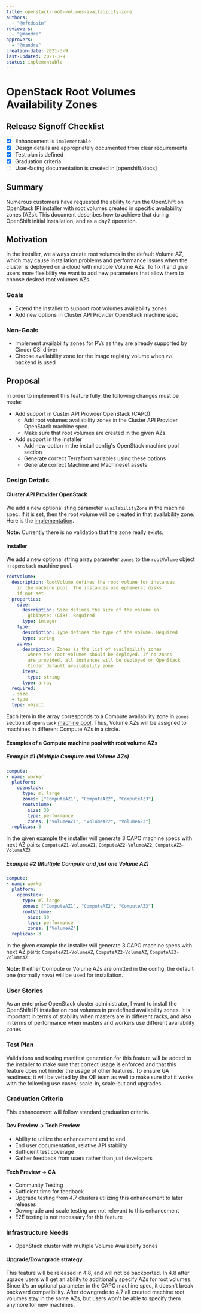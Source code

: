 ```yaml
---
title: openstack-root-volumes-availability-zone
authors:
  - "@mfedosin"
reviewers:
  - "@mandre"
approvers:
  - "@mandre"
creation-date: 2021-3-9
last-updated: 2021-3-9
status: implementable
---
```


# OpenStack Root Volumes Availability Zones

## Release Signoff Checklist

- [x] Enhancement is `implementable`
- [x] Design details are appropriately documented from clear requirements
- [x] Test plan is defined
- [x] Graduation criteria
- [ ] User-facing documentation is created in [openshift/docs]

## Summary

Numerous customers have requested the ability to run the OpenShift on OpenStack IPI installer with root volumes created in specific availability zones (AZs). This document describes how to achieve that during OpenShift initial installation, and as a day2 operation.

## Motivation

In the installer, we always create root volumes in the default Volume AZ, which may cause installation problems and performance issues when the cluster is deployed on a cloud with multiple Volume AZs. To fix it and give users more flexibility we want to add new parameters that allow them to choose desired root volumes AZs.

### Goals

- Extend the installer to support root volumes availability zones
- Add new options in Cluster API Provider OpenStack machine spec

### Non-Goals

- Implement availability zones for PVs as they are already supported by Cinder CSI driver
- Choose availability zone for the image registry volume when `PVC` backend is used

## Proposal

In order to implement this feature fully, the following changes must be made:

- Add support in Custer API Provider OpenStack (CAPO)
  - Add root volumes availability zones in the Cluster API Provider OpenStack machine spec.
  - Make sure that root volumes are created in the given AZs.
- Add support in the installer
  - Add new option in the install config's OpenStack machine pool section
  - Generate correct Terraform variables using these options
  - Generate correct Machine and Machineset assets

### Design Details

#### Cluster API Provider OpenStack

We add a new optional sting parameter `availabilityZone` in the machine spec. If it is set, then the root volume will be created in that availability zone. Here is the [implementation](https://github.com/openshift/cluster-api-provider-openstack/pull/168).

**Note:** Currently there is no validation that the zone really exists.

#### Installer

We add a new optional string array parameter `zones` to the `rootVolume` object in `openstack` machine pool.

```yaml
rootVolume:
  description: RootVolume defines the root volume for instances
    in the machine pool. The instances use ephemeral disks
    if not set.
  properties:
    size:
      description: Size defines the size of the volume in
        gibibytes (GiB). Required
      type: integer
    type:
      description: Type defines the type of the volume. Required
      type: string
    zones:
      description: Zones is the list of availability zones
        where the root volumes should be deployed. If no zones
        are provided, all instances will be deployed on OpenStack
        Cinder default availability zone
      items:
        type: string
      type: array
  required:
  - size
  - type
  type: object
```

Each item in the array corresponds to a Compute availability zone in `zones` section of `openstack` [machine pool](https://github.com/openshift/installer/blob/master/pkg/types/openstack/machinepool.go#L26-L29). Thus, Volume AZs will be assigned to machines in different Compute AZs in a circle.

#### Examples of a Compute machine pool with root volume AZs

##### Example #1 (Multiple Compute and Volume AZs)

```yaml
compute:
- name: worker
  platform:
    openstack:
      type: ml.large
      zones: ["ComputeAZ1", "ComputeAZ2", "ComputeAZ3"]
      rootVolume:
        size: 30
        type: performance
        zones: ["VolumeAZ1", "VolumeAZ2", "VolumeAZ3"]
  replicas: 3
```

In the given example the installer will generate 3 CAPO machine specs with next AZ pairs: `ComputeAZ1-VolumeAZ1`, `ComputeAZ2-VolumeAZ2`, `ComputeAZ3-VolumeAZ3`

##### Example #2 (Multiple Compute and just one Volume AZ)

```yaml
compute:
- name: worker
  platform:
    openstack:
      type: ml.large
      zones: ["ComputeAZ1", "ComputeAZ2", "ComputeAZ3"]
      rootVolume:
        size: 30
        type: performance
        zones: ["VolumeAZ"]
  replicas: 3
```

In the given example the installer will generate 3 CAPO machine specs with next AZ pairs: `ComputeAZ1-VolumeAZ`, `ComputeAZ2-VolumeAZ`, `ComputeAZ3-VolumeAZ`

**Note:** If either Compute or Volume AZs are omitted in the config, the default one (normally `nova`) will be used for installation.

### User Stories

As an enterprise OpenStack cluster administrator, I want to install the OpenShift IPI installer on root volumes in predefined availability zones. It is important in terms of stability when masters are in different racks, and also in terms of performance when masters and workers use different availability zones.

### Test Plan

Validations and testing manifest generation for this feature will be added to the installer to make sure that correct usage is enforced and that this feature does not hinder the usage of other features. To ensure GA readiness, it will be vetted by the QE team as well to make sure that it works with the following use cases: scale-in, scale-out and upgrades.

### Graduation Criteria

This enhancement will follow standard graduation criteria.

#### Dev Preview -> Tech Preview

- Ability to utilize the enhancement end to end
- End user documentation, relative API stability
- Sufficient test coverage
- Gather feedback from users rather than just developers

#### Tech Preview -> GA

- Community Testing
- Sufficient time for feedback
- Upgrade testing from 4.7 clusters utilizing this enhancement to later releases
- Downgrade and scale testing are not relevant to this enhancement
- E2E testing is not necessary for this feature

### Infrastructure Needs

- OpenStack cluster with multiple Volume Availability zones

#### Upgrade/Downgrade strategy

This feature will be released in 4.8, and will not be backported. In 4.8 after ugrade users will get an ability to additionally specify AZs for root volumes. Since it's an optional parameter in the CAPO machine spec, it doesn't break backward compatibility. After downgrade to 4.7 all created machine root volumes stay in the same AZs, but users won't be able to specify them anymore for new machines.
